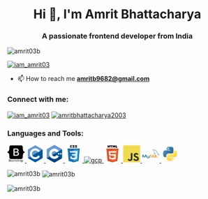 <h1 align="center">Hi 👋, I'm Amrit Bhattacharya</h1>
<h3 align="center">A passionate frontend developer from India</h3>

<p align="left"> <img src="https://komarev.com/ghpvc/?username=amrit03b&label=Profile%20views&color=0e75b6&style=flat" alt="amrit03b" /> </p>

<p align="left"> <a href="https://twitter.com/iam_amrit03" target="blank"><img src="https://img.shields.io/twitter/follow/iam_amrit03?logo=twitter&style=for-the-badge" alt="iam_amrit03" /></a> </p>

- 📫 How to reach me **amritb9682@gmail.com**

<h3 align="left">Connect with me:</h3>
<p align="left">
<a href="https://twitter.com/iam_amrit03" target="blank"><img align="center" src="https://raw.githubusercontent.com/rahuldkjain/github-profile-readme-generator/master/src/images/icons/Social/twitter.svg" alt="iam_amrit03" height="30" width="40" /></a>
<a href="https://linkedin.com/in/amritbhattacharya2003" target="blank"><img align="center" src="https://raw.githubusercontent.com/rahuldkjain/github-profile-readme-generator/master/src/images/icons/Social/linked-in-alt.svg" alt="amritbhattacharya2003" height="30" width="40" /></a>
</p>

<h3 align="left">Languages and Tools:</h3>
<p align="left"> <a href="https://getbootstrap.com" target="_blank" rel="noreferrer"> <img src="https://raw.githubusercontent.com/devicons/devicon/master/icons/bootstrap/bootstrap-plain-wordmark.svg" alt="bootstrap" width="40" height="40"/> </a> <a href="https://www.cprogramming.com/" target="_blank" rel="noreferrer"> <img src="https://raw.githubusercontent.com/devicons/devicon/master/icons/c/c-original.svg" alt="c" width="40" height="40"/> </a> <a href="https://www.w3schools.com/cpp/" target="_blank" rel="noreferrer"> <img src="https://raw.githubusercontent.com/devicons/devicon/master/icons/cplusplus/cplusplus-original.svg" alt="cplusplus" width="40" height="40"/> </a> <a href="https://www.w3schools.com/css/" target="_blank" rel="noreferrer"> <img src="https://raw.githubusercontent.com/devicons/devicon/master/icons/css3/css3-original-wordmark.svg" alt="css3" width="40" height="40"/> </a> <a href="https://cloud.google.com" target="_blank" rel="noreferrer"> <img src="https://www.vectorlogo.zone/logos/google_cloud/google_cloud-icon.svg" alt="gcp" width="40" height="40"/> </a> <a href="https://www.w3.org/html/" target="_blank" rel="noreferrer"> <img src="https://raw.githubusercontent.com/devicons/devicon/master/icons/html5/html5-original-wordmark.svg" alt="html5" width="40" height="40"/> </a> <a href="https://developer.mozilla.org/en-US/docs/Web/JavaScript" target="_blank" rel="noreferrer"> <img src="https://raw.githubusercontent.com/devicons/devicon/master/icons/javascript/javascript-original.svg" alt="javascript" width="40" height="40"/> </a> <a href="https://www.mysql.com/" target="_blank" rel="noreferrer"> <img src="https://raw.githubusercontent.com/devicons/devicon/master/icons/mysql/mysql-original-wordmark.svg" alt="mysql" width="40" height="40"/> </a> <a href="https://www.python.org" target="_blank" rel="noreferrer"> <img src="https://raw.githubusercontent.com/devicons/devicon/master/icons/python/python-original.svg" alt="python" width="40" height="40"/> </a> </p>

<p><img align="left" src="https://github-readme-stats.vercel.app/api/top-langs?username=amrit03b&show_icons=true&locale=en&layout=compact" alt="amrit03b" /></p>

<p>&nbsp;<img align="center" src="https://github-readme-stats.vercel.app/api?username=amrit03b&show_icons=true&locale=en" alt="amrit03b" /></p>

<p><img align="center" src="https://github-readme-streak-stats.herokuapp.com/?user=amrit03b&" alt="amrit03b" /></p>
